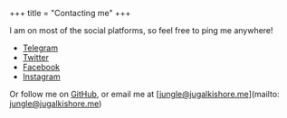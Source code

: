 +++
title = "Contacting me"
+++

I am on most of the social platforms, so feel free to ping me anywhere!

* [Telegram](https://t.me/crazyuploader)
* [Twitter](https://twitter.com/crazyjugal)
* [Facebook](https://facebook.com/profile.php?id=100051213879144)
* [Instagram](https://instagram.com/crazyjugal)

Or follow me on [GitHub](https://github.com/crazyuploader), or email me at [jungle@jugalkishore.me](mailto: jungle@jugalkishore.me)

